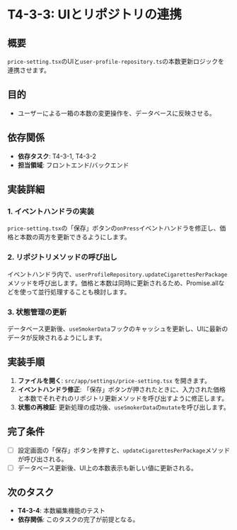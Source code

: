 # T4-3-3: UIとリポジトリの連携

## 概要

`price-setting.tsx`のUIと`user-profile-repository.ts`の本数更新ロジックを連携させます。

## 目的

- ユーザーによる一箱の本数の変更操作を、データベースに反映させる。

## 依存関係

- **依存タスク**: T4-3-1, T4-3-2
- **担当領域**: フロントエンド/バックエンド

## 実装詳細

### 1. イベントハンドラの実装
`price-setting.tsx`の「保存」ボタンの`onPress`イベントハンドラを修正し、価格と本数の両方を更新できるようにします。

### 2. リポジトリメソッドの呼び出し
イベントハンドラ内で、`userProfileRepository.updateCigarettesPerPackage`メソッドを呼び出します。価格と本数は同時に更新されるため、Promise.allなどを使って並行処理することも検討します。

### 3. 状態管理の更新
データベース更新後、`useSmokerData`フックのキャッシュを更新し、UIに最新のデータが反映されるようにします。

## 実装手順

1. **ファイルを開く**: `src/app/settings/price-setting.tsx` を開きます。
2. **イベントハンドラ修正**: 「保存」ボタンが押されたときに、入力された価格と本数でそれぞれのリポジトリ更新メソッドを呼び出すように修正します。
3. **状態の再検証**: 更新処理の成功後、`useSmokerData`の`mutate`を呼び出します。

## 完了条件

- [ ] 設定画面の「保存」ボタンを押すと、`updateCigarettesPerPackage`メソッドが呼び出される。
- [ ] データベース更新後、UI上の本数表示も新しい値に更新される。

## 次のタスク

- **T4-3-4**: 本数編集機能のテスト
- **依存関係**: このタスクの完了が前提となる。
